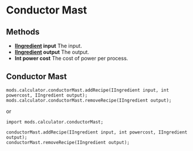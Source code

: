 # Conductor Mast

## Methods

- **[IIngredient](/Vanilla/Variable_Types/IIngredient/) input** The input.
- **[IIngredient](/Vanilla/Variable_Types/IIngredient/) output** The output.
- **Int power cost** The cost of power per process.

## Conductor Mast

```zenscript
mods.calculator.conductorMast.addRecipe(IIngredient input, int powercost, IIngredient output);
mods.calculator.conductorMast.removeRecipe(IIngredient output);
```
or
```zenscript
import mods.calculator.conductorMast;

conductorMast.addRecipe(IIngredient input, int powercost, IIngredient output);
conductorMast.removeRecipe(IIngredient output);
```
